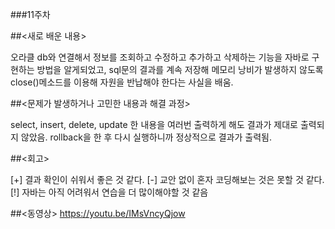 ###11주차 

##<새로 배운 내용>

오라클 db와 연결해서 정보를 조회하고 수정하고 추가하고 삭제하는 기능을 자바로 구현하는 방법을 알게되었고, sql문의 결과를 계속 저장해 메모리 낭비가 발생하지 않도록 close()메소드를 이용해 자원을 반납해야 한다는 사실을 배움.

##<문제가 발생하거나 고민한 내용과 해결 과정>

select, insert, delete, update 한 내용을 여러번 출력하게 해도 결과가 제대로 출력되지 않았음. rollback을 한 후 다시 실행하니까 정상적으로 결과가 출력됨.

##<회고>

[+] 결과 확인이 쉬워서 좋은 것 같다.
[-] 교안 없이 혼자 코딩해보는 것은 못할 것 같다.
[!] 자바는 아직 어려워서 연습을 더 많이해야할 것 같음 

##<동영상>
https://youtu.be/IMsVncyQjow
